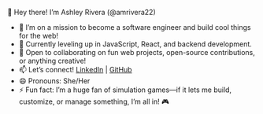 👋 Hey there! I’m Ashley Rivera (@amrivera22)  
- 👀 I’m on a mission to become a software engineer and build cool things for the web!  
- 🌱 Currently leveling up in JavaScript, React, and backend development.  
- 💞️ Open to collaborating on fun web projects, open-source contributions, or anything creative!  
- 📫 Let’s connect! [LinkedIn](https://www.linkedin.com/in/ashley-rivera-a11464159/) | [GitHub](https://github.com/amrivera22)  
- 😄 Pronouns: She/Her  
- ⚡ Fun fact: I’m a huge fan of simulation games—if it lets me build, customize, or manage something, I’m all in! 🎮  
